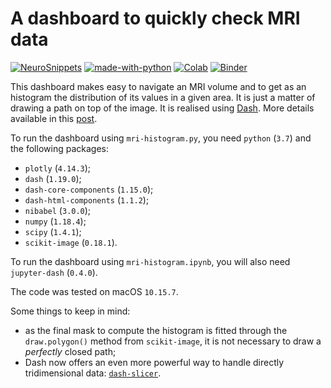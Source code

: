 # A dashboard to quickly check MRI data

[![NeuroSnippets](https://img.shields.io/static/v1?label=Neuro&message=Snippets&color=orange)](http://neurosnippets.com/posts/mri-histogram/#post) [![made-with-python](https://img.shields.io/badge/Made%20with-Python-1f425f.svg)](https://www.python.org/) [![Colab](https://colab.research.google.com/assets/colab-badge.svg)](https://colab.research.google.com/github/matteomancini/neurosnippets/blob/master/brainviz/mri-histogram/mri-histogram.ipynb) [![Binder](https://mybinder.org/badge_logo.svg)](https://mybinder.org/v2/gh/matteomancini/neurosnippets/master?filepath=brainviz/mri-histogram/mri-histogram.ipynb)

This dashboard makes easy to navigate an MRI volume and to get as an histogram the distribution of its values in a given area. It is just a matter of drawing a path on top of the image. It is realised using [Dash](https://dash.plotly.com/introduction 'Dash Documentation'). More details available in this [post](http://neurosnippets.com/posts/mri-histogram/#post).

To run the dashboard using `mri-histogram.py`, you need `python` (`3.7`) and the following packages:
* `plotly` (`4.14.3`);
* `dash` (`1.19.0`);
* `dash-core-components` (`1.15.0`);
* `dash-html-components` (`1.1.2`);
* `nibabel` (`3.0.0`);
* `numpy` (`1.18.4`);
* `scipy` (`1.4.1`);
* `scikit-image` (`0.18.1`).

To run the dashboard using `mri-histogram.ipynb`, you will also need `jupyter-dash` (`0.4.0`).

The code was tested on macOS `10.15.7`.

Some things to keep in mind:
* as the final mask to compute the histogram is fitted through the `draw.polygon()` method from `scikit-image`, it is not necessary to draw a _perfectly_ closed path;
* Dash now offers an even more powerful way to handle directly tridimensional data: [`dash-slicer`](https://dash.plotly.com/slicer 'Dash Documentation').
